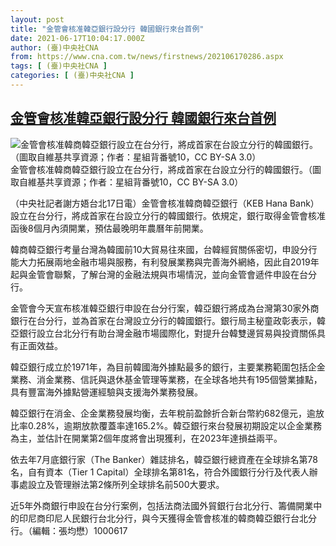 ```yaml
---
layout: post
title: "金管會核准韓亞銀行設分行 韓國銀行來台首例"
date: 2021-06-17T10:04:17.000Z
author: (臺)中央社CNA
from: https://www.cna.com.tw/news/firstnews/202106170286.aspx
tags: [ (臺)中央社CNA ]
categories: [ (臺)中央社CNA ]
---
```

<!--1623924257000-->
[金管會核准韓亞銀行設分行 韓國銀行來台首例](https://www.cna.com.tw/news/firstnews/202106170286.aspx)
------

<div>
<div class="fullPic"><div class="floatImg center"><div class="BGimgWrap" style="--aspect-ratio:1600/1200;"><picture><source media="(max-width: 414px)" srcset="https://imgcdn.cna.com.tw/www/WebPhotos/800/20210617/1600x1200_75158642431.jpg"><source media="(min-width: 413px)" srcset="https://imgcdn.cna.com.tw/www/WebPhotos/1024/20210617/1600x1200_75158642431.jpg"><img src="https://images.weserv.nl/?url=imgcdn.cna.com.tw/www/WebPhotos/800/20210617/1600x1200_75158642431.jpg" alt="金管會核准韓商韓亞銀行設立在台分行，將成首家在台設立分行的韓國銀行。（圖取自維基共享資源；作者：星組背番號10，CC BY-SA 3.0）" srcset="https://imgcdn.cna.com.tw/www/WebPhotos/800/20210617/1600x1200_75158642431.jpg 414w, https://imgcdn.cna.com.tw/www/WebPhotos/1024/20210617/1600x1200_75158642431.jpg 1024w"></picture></div><div class="picinfo">金管會核准韓商韓亞銀行設立在台分行，將成首家在台設立分行的韓國銀行。（圖取自維基共享資源；作者：星組背番號10，CC BY-SA 3.0）</div></div></div><div></div><div class="paragraph"><p>（中央社記者謝方娪台北17日電）金管會核准韓商韓亞銀行（KEB Hana Bank）設立在台分行，將成首家在台設立分行的韓國銀行。依規定，銀行取得金管會核准函後8個月內須開業，預估最晚明年農曆年前開業。</p><p>韓商韓亞銀行考量台灣為韓國前10大貿易往來國，台韓經貿關係密切，申設分行能大力拓展兩地金融市場與服務，有利發展業務與完善海外網絡，因此自2019年起與金管會聯繫，了解台灣的金融法規與市場情況，並向金管會遞件申設在台分行。</p><p>金管會今天宣布核准韓亞銀行申設在台分行案，韓亞銀行將成為台灣第30家外商銀行在台分行，並為首家在台灣設立分行的韓國銀行。銀行局主秘童政彰表示，韓亞銀行設立台北分行有助台灣金融市場國際化，對提升台韓雙邊貿易與投資關係具有正面效益。</p><p>韓亞銀行成立於1971年，為目前韓國海外據點最多的銀行，主要業務範圍包括企金業務、消金業務、信託與退休基金管理等業務，在全球各地共有195個營業據點，具有豐富海外據點營運經驗與支援海外業務發展。</p><p>韓亞銀行在消金、企金業務發展均衡，去年稅前盈餘折合新台幣約682億元，逾放比率0.28%，逾期放款覆蓋率達165.2%。韓亞銀行來台發展初期設定以企金業務為主，並估計在開業第2個年度將會出現獲利，在2023年達損益兩平。</p><p>依去年7月底銀行家（The Banker）雜誌排名，韓亞銀行總資產在全球排名第78名，自有資本（Tier 1 Capital）全球排名第81名，符合外國銀行分行及代表人辦事處設立及管理辦法第2條所列全球排名前500大要求。</p><p>近5年外商銀行申設在台分行案例，包括法商法國外貿銀行台北分行、籌備開業中的印尼商印尼人民銀行台北分行，與今天獲得金管會核准的韓商韓亞銀行台北分行。（編輯：張均懋）1000617</p></div>
</div>
